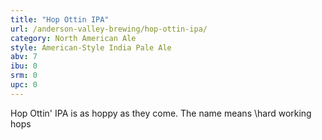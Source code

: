 ```yaml
---
title: "Hop Ottin IPA"
url: /anderson-valley-brewing/hop-ottin-ipa/
category: North American Ale
style: American-Style India Pale Ale
abv: 7
ibu: 0
srm: 0
upc: 0
---
```

Hop Ottin' IPA is as hoppy as they come. The name means \hard working hops
